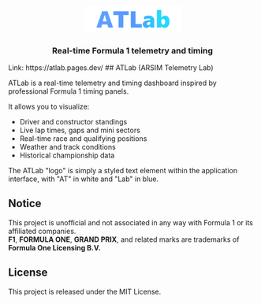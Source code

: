 <p align="center">
  <img src="./public/ATLab.png" alt="ATLab logo" width="200" />
</p>

<h3 align="center">Real-time Formula 1 telemetry and timing</h3>
Link: https://atlab.pages.dev/
## ATLab (ARSIM Telemetry Lab)

ATLab is a real-time telemetry and timing dashboard inspired by professional Formula 1 timing panels.

It allows you to visualize:

- Driver and constructor standings
- Live lap times, gaps and mini sectors
- Real-time race and qualifying positions
- Weather and track conditions
- Historical championship data

The ATLab "logo" is simply a styled text element within the application interface, with "AT" in white and "Lab" in blue.

## Notice

This project is unofficial and not associated in any way with Formula 1 or its affiliated companies.  
**F1**, **FORMULA ONE**, **GRAND PRIX**, and related marks are trademarks of **Formula One Licensing B.V.**

## License

This project is released under the MIT License.
